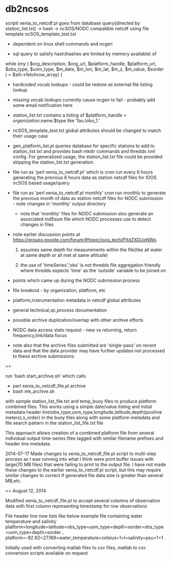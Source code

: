 db2ncsos
========

scripti xenia_to_netcdf.pl goes from database query(directed by station_list.txt) -> hash -> ncSOS/NODC compatible netcdf using file template ncSOS_template_test.txt

- dependent on linux shell commands and ncgen

- sql query to satisfy hash(hashes are limited by memory available) of 

while (my (
    $org_description,
    $org_url,
    $platform_handle,
    $platform_url,
    $obs_type,
    $uom_type,
    $m_date,
    $m_lon,
    $m_lat,
    $m_z,
    $m_value,
    $sorder
  ) = $sth->fetchrow_array) {

- hardcoded vocab lookups - could be redone as external file listing lookup
- missing vocab lookups currently cause ncgen to fail - probably add some email notification here

- station_list.txt contains a listing of $platform_handle = $organization.$name.$type like 'fau.lobo_1.'

- ncSOS_template_test.txt global attributes should be changed to match their usage case

- gen_platform_list.pl queries database for specific stations to add to station_list.txt and provides bash mkdir commands and thredds xml config.  For generalized usage, the station_list.txt file could be provided skipping the station_list.txt generation.

- file run as 'perl xenia_to_netcdf.pl' which is cron run every 6 hours generating the previous 6 hours data as station netcdf files for IOOS ncSOS based usage/query

- file run as 'perl xenia_to_netcdf.pl monthly' cron run monthly to generate the previous month of data as station netcdf files for NODC submission - note changes in 'monthly' output directory
  - note that 'monthly' files for NODC submission also generate an associated md5sum file which NODC processes use to detect changes in files

- note earlier discussion points at https://groups.google.com/forum/#!topic/ioos_tech/PXdZXGUqNWo

  1. assumes same depth for measurements within the file(like all water at same depth or all met at same altitude)

  2. the use of 'timeSeries','obs' is not thredds file aggregation friendly where thredds expects 'time' as the 'outside' variable to be joined on

- points which came up during the NODC submission process
 - file breakout - by organization, platform, etc
 - platform,instrumentation metadata in netcdf global attributes
 - general technical,qc,process documentation 
 - possible archive duplication/overlap with other archive efforts
 - NODC data access stats request - new vs returning, return frequency,link/data focus
 - note also that the archive files submitted are 'single-pass' on recent data and that the data provider may have further updates not processed to these archive submissions

==

run 'bash start_archive.sh' which calls
 
- perl xenia_to_netcdf_file.pl archive
- bash mk_archive.sh

with sample station_list_file.txt and temp_buoy files to produce platform combined files.  This works using a simple date/value listing and initial metadata header line(obs_type,uom_type,longitude,latitude,depth(positive meters),s_order) in the buoy files along with some platform metadata and file search pattern in the station_list_file.txt file

This approach allows creation of a combined platform file from several individual output time-series files tagged with similar filename prefixes and header line metadata.

2014-07-17 Made changes to xenia_to_netcdf_file.pl script to multi-step process as I was running into what I think were print buffer issues with large(70 MB files) that were failing to print to the output file.  I have not made these changes to the earlier xenia_to_netcdf.pl script, but this may require similar changes to correct if generated file data size is greater than several MB,etc.

== August 12, 2014

Modified xenia_to_netcdf_file.pl to accept several columns of observation data with first column representing timestamp for row observations

File header line now lists like below example file containing water temperature and salinity
platform=longitude=latitude=obs_type=uom_type=depth=sorder=obs_type=uom_type=depth=sorder...
platform=-82.92=27.169=water_temperature=celsius=1=l=salinity=psu=1=1

Initially used with converting matlab files to csv files, matlab to csv conversion scripts available on request

